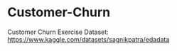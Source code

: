 # Customer-Churn
Customer Churn Exercise
Dataset: https://www.kaggle.com/datasets/sagnikpatra/edadata
